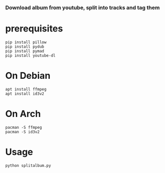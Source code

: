 ### Download album from youtube, split into tracks and tag them

# prerequisites

```
pip install pillow
pip install pydub
pip install pymad
pip install youtube-dl
```

# On Debian

```
apt install ffmpeg
apt install id3v2
```

# On Arch
```
pacman -S ffmpeg
pacman -S id3v2
```

# Usage

```
python splitalbum.py
```


